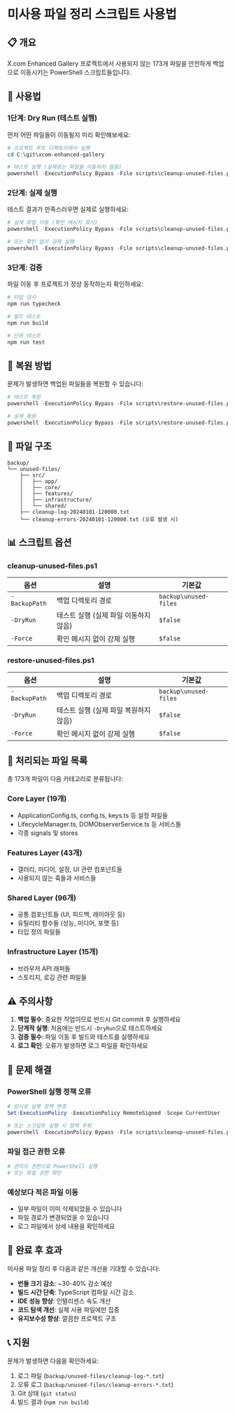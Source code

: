 # 미사용 파일 정리 스크립트 사용법

## 📋 개요

X.com Enhanced Gallery 프로젝트에서 사용되지 않는 173개 파일을 안전하게 백업으로 이동시키는 PowerShell 스크립트들입니다.

## 🚀 사용법

### 1단계: Dry Run (테스트 실행)

먼저 어떤 파일들이 이동될지 미리 확인해보세요:

```powershell
# 프로젝트 루트 디렉토리에서 실행
cd C:\git\xcom-enhanced-gallery

# 테스트 실행 (실제로는 파일을 이동하지 않음)
powershell -ExecutionPolicy Bypass -File scripts\cleanup-unused-files.ps1 -DryRun
```

### 2단계: 실제 실행

테스트 결과가 만족스러우면 실제로 실행하세요:

```powershell
# 실제 파일 이동 (확인 메시지 표시)
powershell -ExecutionPolicy Bypass -File scripts\cleanup-unused-files.ps1

# 또는 확인 없이 강제 실행
powershell -ExecutionPolicy Bypass -File scripts\cleanup-unused-files.ps1 -Force
```

### 3단계: 검증

파일 이동 후 프로젝트가 정상 동작하는지 확인하세요:

```powershell
# 타입 검사
npm run typecheck

# 빌드 테스트
npm run build

# 단위 테스트
npm run test
```

## 🔄 복원 방법

문제가 발생하면 백업된 파일들을 복원할 수 있습니다:

```powershell
# 테스트 복원
powershell -ExecutionPolicy Bypass -File scripts\restore-unused-files.ps1 -DryRun

# 실제 복원
powershell -ExecutionPolicy Bypass -File scripts\restore-unused-files.ps1
```

## 📁 파일 구조

```
backup/
└── unused-files/
    ├── src/
    │   ├── app/
    │   ├── core/
    │   ├── features/
    │   ├── infrastructure/
    │   └── shared/
    ├── cleanup-log-20240101-120000.txt
    └── cleanup-errors-20240101-120000.txt (오류 발생 시)
```

## 📊 스크립트 옵션

### cleanup-unused-files.ps1

| 옵션          | 설명                                  | 기본값                |
| ------------- | ------------------------------------- | --------------------- |
| `-BackupPath` | 백업 디렉토리 경로                    | `backup\unused-files` |
| `-DryRun`     | 테스트 실행 (실제 파일 이동하지 않음) | `$false`              |
| `-Force`      | 확인 메시지 없이 강제 실행            | `$false`              |

### restore-unused-files.ps1

| 옵션          | 설명                                  | 기본값                |
| ------------- | ------------------------------------- | --------------------- |
| `-BackupPath` | 백업 디렉토리 경로                    | `backup\unused-files` |
| `-DryRun`     | 테스트 실행 (실제 파일 복원하지 않음) | `$false`              |
| `-Force`      | 확인 메시지 없이 강제 실행            | `$false`              |

## 🎯 처리되는 파일 목록

총 173개 파일이 다음 카테고리로 분류됩니다:

### Core Layer (19개)

- ApplicationConfig.ts, config.ts, keys.ts 등 설정 파일들
- LifecycleManager.ts, DOMObserverService.ts 등 서비스들
- 각종 signals 및 stores

### Features Layer (43개)

- 갤러리, 미디어, 설정, UI 관련 컴포넌트들
- 사용되지 않는 훅들과 서비스들

### Shared Layer (96개)

- 공통 컴포넌트들 (UI, 피드백, 레이아웃 등)
- 유틸리티 함수들 (성능, 미디어, 포맷 등)
- 타입 정의 파일들

### Infrastructure Layer (15개)

- 브라우저 API 래퍼들
- 스토리지, 로깅 관련 파일들

## ⚠️ 주의사항

1. **백업 필수**: 중요한 작업이므로 반드시 Git commit 후 실행하세요
2. **단계적 실행**: 처음에는 반드시 `-DryRun`으로 테스트하세요
3. **검증 필수**: 파일 이동 후 빌드와 테스트를 실행하세요
4. **로그 확인**: 오류가 발생하면 로그 파일을 확인하세요

## 🚨 문제 해결

### PowerShell 실행 정책 오류

```powershell
# 임시로 실행 정책 변경
Set-ExecutionPolicy -ExecutionPolicy RemoteSigned -Scope CurrentUser

# 또는 스크립트 실행 시 정책 우회
powershell -ExecutionPolicy Bypass -File scripts\cleanup-unused-files.ps1
```

### 파일 접근 권한 오류

```powershell
# 관리자 권한으로 PowerShell 실행
# 또는 파일 권한 확인
```

### 예상보다 적은 파일 이동

- 일부 파일이 이미 삭제되었을 수 있습니다
- 파일 경로가 변경되었을 수 있습니다
- 로그 파일에서 상세 내용을 확인하세요

## 🎉 완료 후 효과

미사용 파일 정리 후 다음과 같은 개선을 기대할 수 있습니다:

- **번들 크기 감소**: ~30-40% 감소 예상
- **빌드 시간 단축**: TypeScript 컴파일 시간 감소
- **IDE 성능 향상**: 인텔리센스 속도 개선
- **코드 탐색 개선**: 실제 사용 파일에만 집중
- **유지보수성 향상**: 깔끔한 프로젝트 구조

## 📞 지원

문제가 발생하면 다음을 확인하세요:

1. 로그 파일 (`backup/unused-files/cleanup-log-*.txt`)
2. 오류 로그 (`backup/unused-files/cleanup-errors-*.txt`)
3. Git 상태 (`git status`)
4. 빌드 결과 (`npm run build`)
